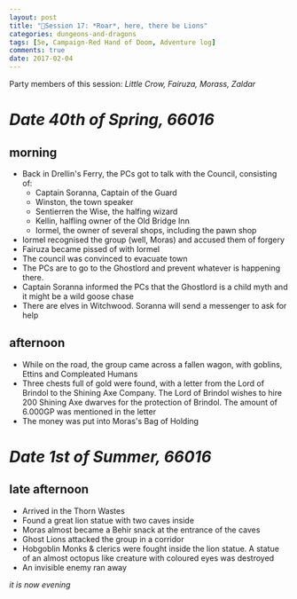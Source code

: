 ```yaml
---
layout: post
title: "🐲Session 17: *Roar*, here, there be Lions"
categories: dungeons-and-dragons
tags: [5e, Campaign-Red Hand of Doom, Adventure log]
comments: true
date: 2017-02-04
---
```


Party members of this session: _Little Crow, Fairuza, Morass, Zaldar_

# _**Date** 40th of Spring, 66016_

## morning

* Back in Drellin's Ferry, the PCs got to talk with the Council, consisting of:
  * Captain Soranna, Captain of the Guard
  * Winston, the town speaker
  * Sentierren the Wise, the halfing wizard
  * Kellin, halfling owner of the Old Bridge Inn
  * Iormel, the owner of several shops, including the pawn shop
* Iormel recognised the group (well, Moras) and accused them of forgery
* Fairuza became pissed of with Iormel
* The council was convinced to evacuate town
* The PCs are to go to the Ghostlord and prevent whatever is happening there.
* Captain Soranna informed the PCs that the Ghostlord is a child myth and it might be a wild goose chase
* There are elves in Witchwood. Soranna will send a messenger to ask for help

## afternoon

* While on the road, the group came across a fallen wagon, with goblins, Ettins and Compleated Humans
* Three chests full of gold were found, with a letter from the Lord of Brindol to the Shining Axe Company. The Lord of Brindol wishes to hire 200 Shining Axe dwarves for the protection of Brindol. The amount of 6.000GP was mentioned in the letter
* The money was put into Moras's Bag of Holding

# _**Date** 1st of Summer, 66016_

## late afternoon

* Arrived in the Thorn Wastes
* Found a great lion statue with two caves inside
* Moras almost became a Behir snack at the entrance of the caves
* Ghost Lions attacked the group in a corridor
* Hobgoblin Monks & clerics were fought inside the lion statue. A statue of an almost octopus like creature with coloured eyes was destroyed
* An invisible enemy ran away

_it is now evening_
